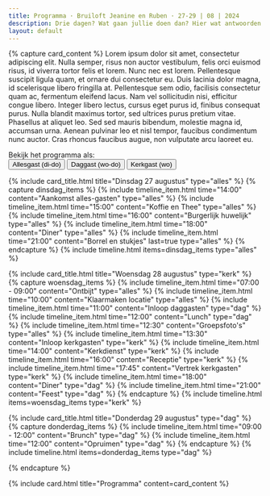 ```yaml
---
title: Programma · Bruiloft Jeanine en Ruben · 27-29 | 08 | 2024
description: Drie dagen? Wat gaan jullie doen dan? Hier wat antwoorden op je vragen.
layout: default
---
```


{% capture card_content %}
Lorem ipsum dolor sit amet, consectetur adipiscing elit. Nulla semper, risus non auctor vestibulum, felis orci euismod
risus, id viverra tortor felis et lorem. Nunc nec est lorem. Pellentesque suscipit ligula quam, et ornare dui
consectetur eu. Duis lacinia dolor magna, id scelerisque libero fringilla at. Pellentesque sem odio, facilisis
consectetur quam ac, fermentum eleifend lacus. Nam vel sollicitudin nisi, efficitur congue libero. Integer libero
lectus, cursus eget purus id, finibus consequat purus. Nulla blandit maximus tortor, sed ultrices purus pretium vitae.
Phasellus at aliquet leo. Sed sed mauris bibendum, molestie magna id, accumsan urna. Aenean pulvinar leo et nisl tempor,
faucibus condimentum nunc auctor. Cras rhoncus faucibus augue, non vulputate arcu laoreet eu. 

<div class="w-full mt-6 text-center">Bekijk het programma als:</div>
<div class="w-full mt-2 flex justify-center">
    <button class="py-2 px-4 border-t-2 border-b-2 border-l-2 rounded-l border-secondary bg-secondary text-white" data-timeline-button="alles" onclick="changeProgram('alles')">Allesgast (di-do)</button>
    <button class="py-2 px-4 border-t-2 border-b-2 hover:bg-secondary hover:text-white hover:border-secondary border-primary" data-timeline-button="dag" onclick="changeProgram('dag')">Daggast (wo-do)</button>
    <button class="py-2 px-4 border-t-2 border-b-2 border-r-2 rounded-r hover:bg-secondary hover:text-white hover:border-secondary border-primary" data-timeline-button="kerk" onclick="changeProgram('kerk')">Kerkgast (wo)</button>
</div>

{% include card_title.html title="Dinsdag 27 augustus" type="alles" %}
{% capture dinsdag_items %}
{% include timeline_item.html time="14:00" content="Aankomst alles-gasten" type="alles" %}
{% include timeline_item.html time="15:00" content="Koffie en Thee" type="alles" %}
{% include timeline_item.html time="16:00" content="Burgerlijk huwelijk" type="alles" %}
{% include timeline_item.html time="18:00" content="Diner" type="alles" %}
{% include timeline_item.html time="21:00" content="Borrel en stukjes" last=true type="alles" %}
{% endcapture %}
{% include timeline.html items=dinsdag_items type="alles" %}

{% include card_title.html title="Woensdag 28 augustus" type="kerk" %}
{% capture woensdag_items %}
{% include timeline_item.html time="07:00 - 09:00" content="Ontbijt" type="alles" %}
{% include timeline_item.html time="10:00" content="Klaarmaken locatie" type="alles" %}
{% include timeline_item.html time="11:00" content="Inloop daggasten" type="dag" %}
{% include timeline_item.html time="12:00" content="Lunch" type="dag" %}
{% include timeline_item.html time="12:30" content="Groepsfoto's" type="alles" %}
{% include timeline_item.html time="13:30" content="Inloop kerkgasten" type="kerk" %}
{% include timeline_item.html time="14:00" content="Kerkdienst" type="kerk" %}
{% include timeline_item.html time="16:00" content="Receptie" type="kerk" %}
{% include timeline_item.html time="17:45" content="Vertrek kerkgasten" type="kerk" %}
{% include timeline_item.html time="18:00" content="Diner" type="dag" %}
{% include timeline_item.html time="21:00" content="Feest" type="dag" %}
{% endcapture %}
{% include timeline.html items=woensdag_items type="kerk" %}

{% include card_title.html title="Donderdag 29 augustus" type="dag" %}
{% capture donderdag_items %}
{% include timeline_item.html time="09:00 - 12:00" content="Brunch" type="dag" %}
{% include timeline_item.html time="12:00" content="Opruimen" type="dag" %}
{% endcapture %}
{% include timeline.html items=donderdag_items type="dag" %}

{% endcapture %}

{% include card.html title="Programma" content=card_content %}
